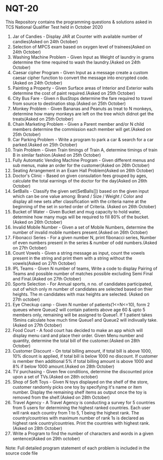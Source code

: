 # NQT-20
This Repository contains the programming questions & solutions asked in TCS National Qualifier Test held in October 2020

1. Jar of Candies - Display JAR at Counter with available number of candies(Asked on 24th October)
2. Selection of MPCS exam based on oxygen level of trainees(Asked on 24th October)
3. Washing Machine Problem - Given Input as Weight of laundry in grams determine the time required to wash the laundry.(Asked on 24th October)
4. Caesar cipher Program - Given Input as a message create a custom caesar cipher function to convert the message into encrypted code.(Asked on 24th October)
5. Painting a Property - Given Surface areas of Interior and Exterior walls determine the cost of paint required.(Asked on 25th October)
6. City Bus Fare - Given n BusStops determine the fare required to travel from source to destination stop.(Asked on 25th October)
7. Monkey Problem - Given Bananas and Peanuts as treat to N monkeys, determine how many monkeys are left on the tree which didnot get the treats(Asked on 25th October)
8. Chain Marketing Problem - Given a Parent member and/or N child members determine the commission each member will get.(Asked on 25th October)
9. Car Parking Problem - Write a program to park a car & search for a car parked.(Asked on 25th October)
10. Train Problem - Given Train timings of Train A, determine timings of train B in similar fashion.(Asked on 25th October)
11. Fully Automatic Vending Machine Program - Given different menus and sub menus, make an order for the customer(Asked on 26th October)
12. Seating Arrangement in an Exam Hall Problem(Asked on 26th October)
13. Doctor's Clinic - Based on given consulation fees grouped by ages, calculate the total earnings of the doctor for the day(Asked on 26th October)
14. SetBalls - Classify the given set(SetBalls[]) based on the given input which can be one value among: Brand / Size / Weight / Color and display all new sets after classification with the criteria name  at the beginning of the set  in sorted order of Criteria. (Asked on 26th October)
15. Bucket of Water - Given Bucket and mug capacity to hold water, determine how many mugs will be required to fill 80% of the bucket.(Asked on 26th October)
16. Invalid Mobile Number - Given a set of Mobile Numbers, determine the number of invalid mobile numbers present.(Asked on 26th October)
17. Fibonacci Series - For a given number N, print fibonacci series, Number of even numbers present in the series & number of odd numbers.(Asked on 27th October)
18. Count Vowels - Given a string message as input, count the vowels present in the string and print them with a string without the vowels(Asked on 27th October)
19. IPL Teams - Given N number of teams, Write a code to display Pairing of Teams and possible number of matches possible excluding Semi Final and Final.(Asked on 27th October)
20. Sports Selection - For Annual sports, n no. of candidates participated, out of which only m number of candidates are selected based on thier heights. The m candidates with max heights are selected. (Asked on 27th october)
21. Eye Checkup camp - Given N number of patients(1<=N<=10), form 2 queues where Queue2 will contain patients above age 60 & upto 5 members only, remaining will be assigned to Queue1. If 1 patient takes 15mins calculate how much time Queue1 and Queue2 will indivually take.(Asked on 27th October)
22. Food Court - A food court has decided to make an app which will display menu card and place their order. Given Menu number and quantity, determine the total bill of the customer.(Asked on 28th October)
23. Customer Discount - On total billing amount, if total bill is above 1000, 10% dicount is applied, if total bill is below 1000 no discount. If customer is member then additional 5% if total billing amount is above 1000 and 8% if below 1000 amount.(Asked on 28th October)
24. TV purchasing - Given few conditions, determine the discounted price upon a set of TVs.(Asked on 28th october)
25. Shop of Soft Toys - Given N toys displayed on the shelf of the store, customer randomly picks one toy by specifying it's name or item number. Display the remaining shelf items as output once the toy is removed from the shelf.(Asked on 28th October)
26. Travel Agency - A Travel Agency is conducting a survey for 5 countries from 5 users for determining the highest ranked countries. Each user will rank each country from 1 to 5, 1 being the highest rank. The country/countries with maximum number of rank 1s is declared as highest rank country/countries. Print the countries with highest rank.(Asked on 28th October)
27. Write a Program to find the number of characters and words in a given sentence(Asked on 29th october)

Note: Full detailed program statement of each problem is included in the source code file
